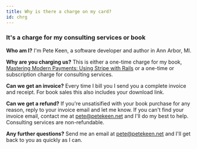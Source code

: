 ```yaml
---
title: Why is there a charge on my card?
id: chrg
---
```


### It's a charge for my consulting services or book

**Who am I?** I'm Pete Keen, a software developer and author in Ann Arbor, MI.

**Why are you charging us?** This is either a one-time charge for my book, [Mastering Modern Payments: Using Stripe with Rails](/mastering-modern-payments) or a one-time or subscription charge for consulting services.

**Can we get an invoice?** Every time I bill you I send you a complete invoice and receipt. For book sales this also includes your download link.

**Can we get a refund?** If you're unsatisified with your book purchase for any reason, reply to your invoice email and let me know. If you can't find your invoice email, contact me at [pete@petekeen.net](pete@petekeen.net) and I'll do my best to help. Consulting services are non-refundable.

**Any further questions?** Send me an email at [pete@petekeen.net](pete@petekeen.net) and I'll get back to you as quickly as I can.
